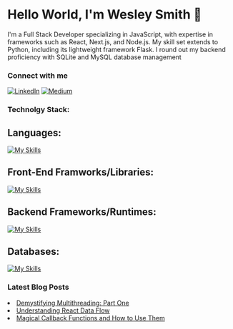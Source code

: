 <h1>Hello World, I'm Wesley Smith 👋</h1>
<p>    
I'm a Full Stack Developer specializing in JavaScript, with expertise in frameworks such as React, Next.js, and Node.js. My skill set extends to Python, including its lightweight framework Flask. I round out my backend proficiency with SQLite and MySQL database management
</p>

<h3>Connect with me</h3>
<a href="https://www.linkedin.com/in/wesmith314/" style="display: inline-block;">
    <img src="https://img.shields.io/badge/LinkedIn-0077B5?style=for-the-badge&logo=linkedin&logoColor=white" alt="LinkedIn">
</a>
<a href="https://medium.com/@wesmith314" style="display: inline-block;">
    <img src="https://img.shields.io/badge/Medium-12100E?style=for-the-badge&logo=medium&logoColor=white" alt="Medium">
</a>

<h3>Technolgy Stack:</h3>
<h2>Languages:</h2>

[![My Skills](https://skillicons.dev/icons?i=js,ts,python)](https://skillicons.dev)
<h2>Front-End Framworks/Libraries:</h2>

[![My Skills](https://skillicons.dev/icons?i=react,nextjs,materialui)](https://skillicons.dev)
<h2>Backend Frameworks/Runtimes:</h2>

[![My Skills](https://skillicons.dev/icons?i=nodejs,flask)](https://skillicons.dev)
<h2>Databases:</h2>

[![My Skills](https://skillicons.dev/icons?i=mongodb,postgres,sqlite)](https://skillicons.dev)

<h3>Latest Blog Posts</h3>
<li><a href="https://medium.com/@wesmith314/demystifying-multithreading-part-one-f85f97de7532">Demystifying Multithreading: Part One</a></li>
<li><a href="https://medium.com/@wesmith314/understanding-react-data-flow-2c18fb17f01e">Understanding React Data Flow</a></li>
<li><a href="https://medium.com/@wesmith314/magical-callback-functions-and-how-to-use-them-5b530d26fe8a">Magical Callback Functions and How to Use Them</a></li>

<!--
**wesmith3/wesmith3** is a ✨ _special_ ✨ repository because its `README.md` (this file) appears on your GitHub profile.

Here are some ideas to get you started:

- 🔭 I’m currently working on ...
- 🌱 I’m currently learning ...
- 👯 I’m looking to collaborate on ...
- 🤔 I’m looking for help with ...
- 💬 Ask me about ...
- 📫 How to reach me: ...
- 😄 Pronouns: ...
- ⚡ Fun fact: ...
-->
